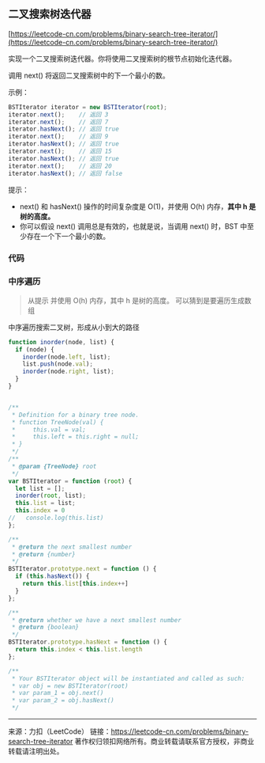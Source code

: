 ## 二叉搜索树迭代器
[https://leetcode-cn.com/problems/binary-search-tree-iterator/](https://leetcode-cn.com/problems/binary-search-tree-iterator/)



实现一个二叉搜索树迭代器。你将使用二叉搜索树的根节点初始化迭代器。

调用 next() 将返回二叉搜索树中的下一个最小的数。

 

示例：

```js
BSTIterator iterator = new BSTIterator(root);
iterator.next();    // 返回 3
iterator.next();    // 返回 7
iterator.hasNext(); // 返回 true
iterator.next();    // 返回 9
iterator.hasNext(); // 返回 true
iterator.next();    // 返回 15
iterator.hasNext(); // 返回 true
iterator.next();    // 返回 20
iterator.hasNext(); // 返回 false
```





提示：

* next() 和 hasNext() 操作的时间复杂度是 O(1)，并使用 O(h) 内存，**其中 h 是树的高度。**
* 你可以假设 next() 调用总是有效的，也就是说，当调用 next() 时，BST 中至少存在一个下一个最小的数。



### 代码



### 中序遍历

> 从提示 并使用 O(h) 内存，其中 h 是树的高度。  可以猜到是要遍历生成数组

中序遍历搜索二叉树，形成从小到大的路径  



```js
function inorder(node, list) {
  if (node) {
    inorder(node.left, list);
    list.push(node.val);
    inorder(node.right, list);
  }
}


/**
 * Definition for a binary tree node.
 * function TreeNode(val) {
 *     this.val = val;
 *     this.left = this.right = null;
 * }
 */
/**
 * @param {TreeNode} root
 */
var BSTIterator = function (root) {
  let list = [];
  inorder(root, list);
  this.list = list;
  this.index = 0
//   console.log(this.list)
};

/**
 * @return the next smallest number
 * @return {number}
 */
BSTIterator.prototype.next = function () {
  if (this.hasNext()) {
    return this.list[this.index++]
  }
};

/**
 * @return whether we have a next smallest number
 * @return {boolean}
 */
BSTIterator.prototype.hasNext = function () {
  return this.index < this.list.length
};

/**
 * Your BSTIterator object will be instantiated and called as such:
 * var obj = new BSTIterator(root)
 * var param_1 = obj.next()
 * var param_2 = obj.hasNext()
 */
```









---

来源：力扣（LeetCode）
链接：https://leetcode-cn.com/problems/binary-search-tree-iterator
著作权归领扣网络所有。商业转载请联系官方授权，非商业转载请注明出处。